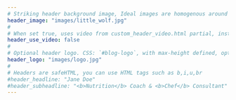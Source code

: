```yaml
---
# Striking header background image, Ideal images are homogenous around the centre and contrasting to the text. Non-ideal images can use `title_guard`
header_image: "images/little_wolf.jpg"
#
# When set true, uses video from custom_header_video.html partial, instead of header_image
header_use_video: false
#
# Optional header logo. CSS: `#blog-logo`, with max-height defined, optimize to prevent scaling
header_logo: "images/logo.jpg"
#
# Headers are safeHTML, you can use HTML tags such as b,i,u,br
#header_headline: "Jane Doe"
#header_subheadline: "<b>Nutrition</b> Coach & <b>Chef</b> Consultant"
---
```

